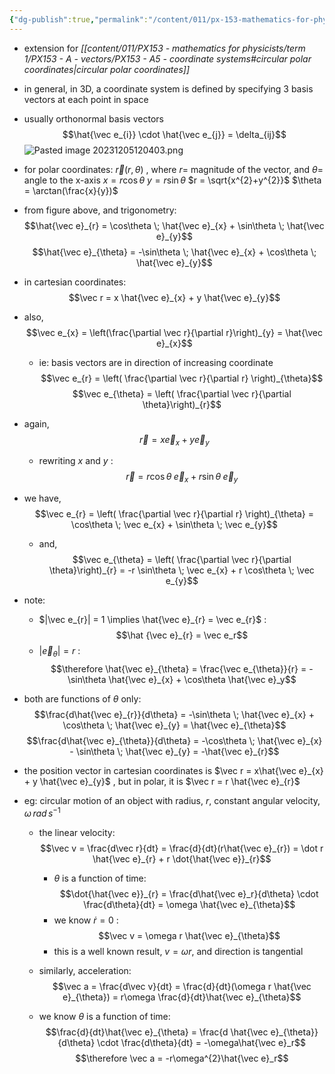 ```yaml
---
{"dg-publish":true,"permalink":"/content/011/px-153-mathematics-for-physicists/term-1/px-153-h-gradients-of-scalar-functions-of-many-variables/px-153-h5-coordinate-systems-revisited/","created":"2024-11-25T10:50:32.000+00:00","updated":"2024-11-26T19:37:53.394+00:00"}
---
```


- extension for *[[content/011/PX153 - mathematics for physicists/term 1/PX153 - A - vectors/PX153 - A5 - coordinate systems#circular polar coordinates\|circular polar coordinates]]*

- in general, in 3D, a coordinate system is defined by specifying 3 basis vectors at each point in space
- usually orthonormal basis vectors 
$$\hat{\vec e_{i}} \cdot \hat{\vec e_{j}} = \delta_{ij}$$
![Pasted image 20231205120403.png](/img/user/pics/Pasted%20image%2020231205120403.png)
- for polar coordinates: $\vec r (r, \theta)$ , where $r=$ magnitude of the vector, and $\theta =$ angle to the x-axis
		$x=r\cos\theta$
		$y = r\sin\theta$
		$r = \sqrt{x^{2}+y^{2}}$
		$\theta = \arctan(\frac{x}{y})$
- from figure above, and trigonometry: 
$$\hat{\vec e}_{r} = \cos\theta \; \hat{\vec e}_{x} + \sin\theta \; \hat{\vec e}_{y}$$
$$\hat{\vec e}_{\theta} = -\sin\theta \; \hat{\vec e}_{x} + \cos\theta \; \hat{\vec e}_{y}$$
- in cartesian coordinates: 
$$\vec r = x \hat{\vec e}_{x} + y \hat{\vec e}_{y}$$
- also, 
$$\vec e_{x} = \left(\frac{\partial \vec r}{\partial r}\right)_{y} = \hat{\vec e}_{x}$$
	- ie: basis vectors are in direction of increasing coordinate
$$\vec e_{r} = \left( \frac{\partial \vec r}{\partial r} \right)_{\theta}$$
$$\vec e_{\theta} = \left( \frac{\partial \vec r}{\partial \theta}\right)_{r}$$
- again, 
$$\vec r = x \vec e_{x} + y \vec e_{y}$$
	- rewriting $x$ and $y$ : 
	$$\vec r = r \cos\theta \; \vec e_{x} + r\sin\theta \; \vec e_{y}$$
- we have, 
$$\vec e_{r} = \left( \frac{\partial \vec r}{\partial r} \right)_{\theta} = \cos\theta \; \vec e_{x} + \sin\theta \; \vec e_{y}$$
	- and, 
	$$\vec e_{\theta} = \left( \frac{\partial \vec r}{\partial \theta}\right)_{r} = -r \sin\theta \; \vec e_{x} + r \cos\theta \; \vec e_{y}$$
- note: 
	- $|\vec e_{r}| = 1 \implies \hat{\vec e}_{r} = \vec e_{r}$ : $$\hat {\vec e}_{r} = \vec e_r$$
	- $|\vec e_{\theta}| = r$ :
$$\therefore \hat{\vec e}_{\theta} =  \frac{\vec e_{\theta}}{r} = -\sin\theta \hat{\vec e}_{x} + \cos\theta \hat{\vec e}_y$$
- both are functions of $\theta$ only: 
$$\frac{d\hat{\vec e}_{r}}{d\theta} = -\sin\theta \; \hat{\vec e}_{x} + \cos\theta \; \hat{\vec e}_{y} = \hat{\vec e}_{\theta}$$
$$\frac{d\hat{\vec e}_{\theta}}{d\theta} = -\cos\theta \; \hat{\vec e}_{x} - \sin\theta \; \hat{\vec e}_{y} = -\hat{\vec e}_{r}$$
- the position vector in cartesian coordinates is $\vec r = x\hat{\vec e}_{x} + y \hat{\vec e}_{y}$ , but in polar, it is $\vec r = r \hat{\vec e}_{r}$

- eg: circular motion of an object with radius, $r$, constant angular velocity, $\omega \,rad \, s^{-1}$
	- the linear velocity: 
	$$\vec v = \frac{d\vec r}{dt} = \frac{d}{dt}(r\hat{\vec e}_{r}) = \dot r \hat{\vec e}_{r} + r \dot{\hat{\vec e}}_{r}$$
		- $\theta$ is a function of time: 
		$$\dot{\hat{\vec e}}_{r} = \frac{d\hat{\vec e}_r}{d\theta} \cdot \frac{d\theta}{dt} = \omega \hat{\vec e}_{\theta}$$
		- we know $\dot r = 0$ : 
		$$\vec v = \omega r \hat{\vec e}_{\theta}$$
		- this is a well known result, $v=\omega r$, and direction is tangential

	- similarly, acceleration: 
	$$\vec a = \frac{d\vec v}{dt} = \frac{d}{dt}(\omega r \hat{\vec e}_{\theta}) = r\omega \frac{d}{dt}\hat{\vec e}_{\theta}$$
	- we know $\theta$ is a function of time: 
	$$\frac{d}{dt}\hat{\vec e}_{\theta} = \frac{d \hat{\vec e}_{\theta}}{d\theta} \cdot \frac{d\theta}{dt} = -\omega\hat{\vec e}_r$$
	$$\therefore \vec a = -r\omega^{2}\hat{\vec e}_r$$


